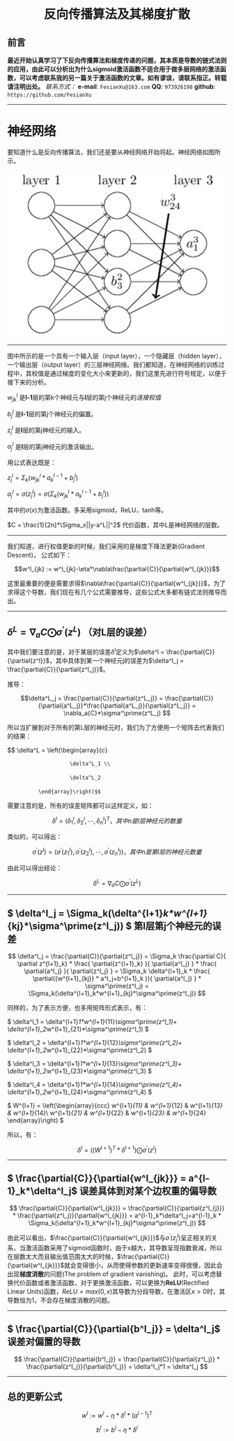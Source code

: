 <h1 align = "center">反向传播算法及其梯度扩散</h1>

## 前言
**最近开始认真学习了下反向传播算法和梯度传递的问题，其本质是导数的链式法则的应用，由此可以分析出为什么sigmoid激活函数不适合用于做多层网络的激活函数，可以考虑联系我的另一篇关于激活函数的文章。如有谬误，请联系指正。转载请注明出处。**
*联系方式：*
**e-mail**: `FesianXu@163.com`
**QQ**: `973926198`
**github**: `https://github.com/FesianXu`


----
# 神经网络

要知道什么是反向传播算法，我们还是要从神经网络开始将起。神经网络如图所示。

![network][network]

****

图中所示的是一个具有一个输入层（input layer），一个隐藏层（hidden layer），一个输出层（output layer）的三层神经网络。我们都知道，在神经网络的训练过程中，其权值是通过梯度的变化大小来更新的，我们这里先进行符号规定，以便于接下来的分析。



$w^l_{jk}$ 是**l-1**层的第k个神经元与**l**层的第j个神经元的*连接权值*



$b^l_{j}$ 是**l-1**层的第j个神经元的偏置。


$z^l_{j}$ 是**l**层的第j神经元的输入。

$a^l_{j}$ 是**l**层的第j神经元的激活输出。



用公式表达既是：

$z^l_{j} = \Sigma_{k} (w^l_{jk}*a^{l-1}_{k}+b^l_j)$

$a^l_j = \sigma(z^l_j) = \sigma(\Sigma_k (w^l_{jk}*a^{l-1}_k+b^l_j) )$

其中的$\sigma(x)$为激活函数。多采用sigmoid，ReLU，tanh等。

$C = \frac{1}{2n}*\Sigma_x||y-a^L||^2$ 代价函数，其中L是神经网络的层数。

****



我们知道，进行权值更新的时候，我们采用的是梯度下降法更新(Gradient Descent)， 公式如下：

$$w^l_{jk} := w^l_{jk}-\eta*\nabla\frac{\partial{C}}{\partial{w^l_{jk}}}$$

这里最重要的便是需要求得$\nabla\frac{\partial{C}}{\partial{w^l_{jk}}}$，为了求得这个导数，我们现在有几个公式需要推导，这些公式大多都有链式法则推导而出。





<!--第一个公式-->
****
## $\delta^L = \nabla_a{C}\bigodot \sigma^\prime(z^L)$ （对L层的误差）



其中我们要注意的是，对于某层的误差$\delta^l$定义为$\delta^l = \frac{\partial{C}}{\partial{z^l}}$，其中具体到某一个神经元j的误差为$\delta^l_j = \frac{\partial{C}}{\partial{z^l_j}}$。

推导：

$$\delta^L_j = \frac{\partial{C}}{\partial{z^L_j}} = \frac{\partial{C}}{\partial{a^L_j}}*\frac{\partial{a^L_j}}{\partial{z^L_j}} = \nabla_a{C}*\sigma^\prime(z^L_j) $$

所以当扩展到对于所有的第L层的神经元时，我们为了方便用一个矩阵去代表我们的结果：

$$ \delta^L = \left(\begin{array}{c}

                        \delta^L_1 \\ 

                        \delta^L_2

			  \end{array}\right)$$

需要注意的是，所有的误差矩阵都可以这样定义，如：

$$ \delta^l = (\delta^l_1, \delta^l_2, \cdots,\delta^l_n)^T， 其中n是l层神经元的数量$$

类似的，可以得出：

$$ \sigma^\prime(z^l) = (\sigma^\prime(z^l_1),\sigma^\prime(z^l_2),\cdots,\sigma^\prime(z^l_n))，其中n是第l层的神经元数量$$

由此可以得出结论：

$$\delta^L = \nabla_a{C}\bigodot \sigma^\prime(z^L)$$





<!--第二个公式-->
*****
## $  \delta^l_j = \Sigma_k(\delta^{l+1}_k*w^{l+1}_{kj}*\sigma^\prime(z^l_j))  $ 第l层第j个神经元的误差



$$  
\delta^l_j = 
\frac{\partial{C}}{\partial{z^l_j}} = 
\Sigma_k \frac{\partial C}{ \partial z^{l+1}_k} * \frac{ \partial{z^{l+1}_k} }{ \partial{a^l_j} } * 
\frac{ \partial{a^l_j} }{ \partial{z^l_j} }  
=  \Sigma_k \delta^{l+1}_k * \frac{ \partial({w^{l+1}_{kj}} * a^l_j+b^{l+1}_k )}{ \partial{a^l_j} } * \sigma^\prime(z^l_j)
= \Sigma_k(\delta^{l+1}_k*w^{l+1}_{kj}*\sigma^\prime(z^l_j))
$$



同样的，为了表示方便，也多用矩阵形式表示，有：

$ \delta^l_1 = \delta^{l+1}_1*w^{l+1}_{11}*\sigma^\prime(z^l_1)+
\delta^{l+1}_2*w^{l+1}_{21}*\sigma^\prime(z^l_1)
$



$ \delta^l_2 = \delta^{l+1}_1*w^{l+1}_{12}*\sigma^\prime(z^l_2)+
\delta^{l+1}_2*w^{l+1}_{22}*\sigma^\prime(z^l_2)
$



$ \delta^l_3 = \delta^{l+1}_1*w^{l+1}_{13}*\sigma^\prime(z^l_3)+
\delta^{l+1}_2*w^{l+1}_{23}*\sigma^\prime(z^l_3)
$



$ \delta^l_4 = \delta^{l+1}_1*w^{l+1}_{14}*\sigma^\prime(z^l_4)+
\delta^{l+1}_2*w^{l+1}_{24}*\sigma^\prime(z^l_4)
$



$
W^{l+1} = \left(\begin{array}{ccc}
		w^{l+1}_{11} & w^{l+1}_{12} & w^{l+1}_{13} & w^{l+1}_{14}\\ 
		w^{l+1}_{21} & w^{l+1}_{22} & w^{l+1}_{23} & w^{l+1}_{24}
	\end{array}\right)
$



所以，有：

$$
\delta^l = ((W^{l+1})^T * \delta^{l+1}) \bigodot \sigma^\prime(z^l)
$$



<!--第三个公式-->
****
## $ \frac{\partial{C}}{\partial{w^l_{jk}}} = a^{l-1}_k*\delta^l_j$ 误差具体到对某个边权重的偏导数

$$ 
\frac{\partial{C}}{\partial{w^l_{jk}}} = \frac{\partial{C}}{\partial{z^l_{j}}} * 
\frac{\partial{z^l_j}}{\partial{w^l_{jk}}} = 
a^{l-1}_k*\delta^l_j=a^{l-1}_k * 
\Sigma_k(\delta^{l+1}_k*w^{l+1}_{kj}*\sigma^\prime(z^l_j))
$$

由此可以看出，$\frac{\partial{C}}{\partial{w^l_{jk}}}$与$\sigma^\prime(z^l_j)$呈正相关的关系，当激活函数采用了sigmoid函数时，由于x越大，其导数呈现指数衰减，所以在层数太大而且输出值范围太大的时候，$\frac{\partial{C}}{\partial{w^l_{jk}}}$就会变得很小，从而使得参数的更新速率变得很慢，因此会出现**梯度消散**的问题(The problem of gradient vanishing)。
此时，可以考虑替换代价函数或者激活函数，对于更换激活函数，可以更换为**ReLU**(Rectified Linear Units)函数，$ReLU = max(0, x)$其导数为分段导数，在激活区$x > 0$时，其导数恒为1，不会存在梯度消散的问题。


<!--第四个公式-->
****
## $ \frac{\partial{C}}{\partial{b^l_j}} = \delta^l_j$ 误差对偏置的导数
$$
\frac{\partial{C}}{\partial{b^l_j}} = 
\frac{\partial{C}}{\partial{z^l_j}} *
\frac{\partial{z^l_j}}{\partial{b^l_j}} = \delta^l_j*1 = \delta^l_j
$$

****
## 总的更新公式
$$
w^l := w^l-\eta*\delta^l*(a^{l-1})^T
$$

$$
b^l := b^l-\eta*\delta^l
$$








[network]:./imgs/network.png